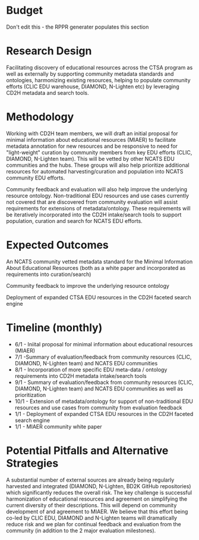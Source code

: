 # Budget
Don't edit this - the RPPR generater populates this section

# Research Design
Facilitating discovery of educational resources across the CTSA program as well as externally by supporting community metadata standards and ontologies, harmonizing existing resources, helping to populate community efforts (CLIC EDU warehouse, DIAMOND, N-Lighten etc) by leveraging CD2H metadata and search tools. 

# Methodology
Working with CD2H team members, we will draft an initial proposal for minimal information about educational resources (MIAER) to facilitate metadata annotation for new resources and be responsive to need for "light-weight" curation by community members from key EDU efforts (CLIC, DIAMOND, N-Lighten team). This will be vetted by other NCATS EDU communities and the hubs. These groups will also help prioritize additional resources for automated harvesting/curation and population into NCATS community EDU efforts. 

Community feedback and evaluation will also help improve the underlying resource ontology. Non-traditional EDU resources and use cases currently not covered that are discovered from community evaluation will assist requirements for extensions of metadata/ontology. These requirements will be iteratively incorporated into the CD2H intake/search tools to support population, curation and search for NCATS EDU efforts. 


# Expected Outcomes

An NCATS community vetted metadata standard for the Minimal Information About Educational Resources (both as a white paper and incorporated as requirements into curation/search)

Community feedback to improve the underlying resource ontology

Deployment of expanded CTSA EDU resources in the CD2H faceted search engine


# Timeline (monthly)

* 6/1 - Iniital proposal for minimal information about educational resources (MIAER) 
* 7/1 -Summary of evaluation/feedback from community resources (CLIC, DIAMOND, N-Lighten team) and NCATS EDU communities   
* 8/1 - Incorporation of more specific EDU meta-data / ontology requirements into CD2H metadata intake/search tools 
* 9/1 - Summary of evaluation/feedback from community resources (CLIC, DIAMOND, N-Lighten team) and NCATS EDU communities as well as prioritization 
* 10/1 - Extension of metadata/ontology for support of non-traditional EDU resources and use cases from community from evaluation feedback
* 1/1 - Deployment of expanded CTSA EDU resources in the CD2H faceted search engine
* 1/1 - MIAER community white paper

# Potential Pitfalls and Alternative Strategies
A substantial number of external sources are already being regularly harvested and integrated (DIAMOND, N-Lighten, BD2K GitHub repositories) which significantly reduces the overall risk. The key challenge is successful harmonization of educational resources and agreement on simplifying the current diversity of their descriptions. This will depend on community development of and agreement to MIAER. We believe that this effort being co-led by CLIC EDU, DIAMOND and N-Lighten teams will dramatically reduce risk and we plan for continual feedback and evaluation from the community (in addition to the 2 major evaluation milestones). 
